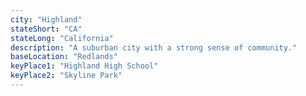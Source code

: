 ```yaml
---
city: "Highland"
stateShort: "CA"
stateLong: "California"
description: "A suburban city with a strong sense of community."
baseLocation: "Redlands"
keyPlace1: "Highland High School"
keyPlace2: "Skyline Park"
---
```

